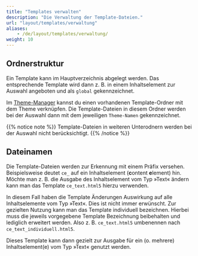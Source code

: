 ```yaml
---
title: "Templates verwalten"
description: "Die Verwaltung der Template-Dateien."
url: "layout/templates/verwaltung"
aliases:
    - /de/layout/templates/verwaltung/
weight: 10
---
```


## Ordnerstruktur

Ein Template kann im Hauptverzeichnis abgelegt werden. Das entsprechende Template wird dann z. B. 
in einem Inhaltselement zur Auswahl angeboten und als `global` gekennzeichnet.

Im [Theme-Manager](../../theme-manager/themes-verwalten) kannst du einen vorhandenen Template-Ordner mit dem Theme 
verknüpfen. Die Template-Dateien in diesem Ordner werden bei der Auswahl dann mit dem jeweiligen `Theme-Namen` gekennzeichnet.

{{% notice note %}}
Template-Dateien in weiteren Unterodnern werden bei der Auswahl nicht berücksichtigt.
{{% /notice %}}


## Dateinamen

Die Template-Dateien werden zur Erkennung mit einem Präfix versehen. Beispielsweise deutet `ce_` auf ein
Inhaltselement (**c**ontent **e**lement) hin. Möchte man z. B. die Ausgabe des Inhaltselement vom Typ »Text« ändern kann man das Template `ce_text.html5` hierzu verwenden. 

In diesem Fall haben die Template Änderungen Auswirkung auf alle Inhaltselemente vom Typ »Text«. Dies ist nicht immer
erwünscht. Zur gezielten Nutzung kann man das Template individuell bezeichnen. Hierbei muss die jeweils vorgegebene
Template Bezeichnung beibehalten und lediglich erweitert werden. Also z. B. `ce_text.html5` 
umbenennen nach  `ce_text_individuell.html5`.

Dieses Template kann dann gezielt zur Ausgabe für ein (o. mehrere) Inhaltselement(e) vom Typ »Text« genutzt werden.

